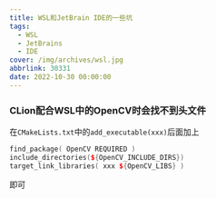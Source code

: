 ```yaml
---
title: WSL和JetBrain IDE的一些坑
tags:
  - WSL
  - JetBrains
  - IDE
cover: /img/archives/wsl.jpg
abbrlink: 30331
date: 2022-10-30 00:00:00
---
```


### CLion配合WSL中的OpenCV时会找不到头文件

在`CMakeLists.txt`中的`add_executable(xxx)`后面加上

```C++
find_package( OpenCV REQUIRED )
include_directories(${OpenCV_INCLUDE_DIRS})
target_link_libraries( xxx ${OpenCV_LIBS} )
```
即可